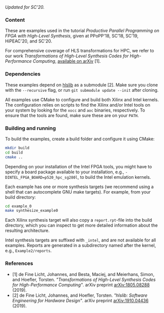 _Updated for SC'20._

### Content

These are examples used in the tutorial _Productive Parallel Programming on FPGA
with High-Level Synthesis_, given at PPoPP'18, SC'18, SC'19, HiPEAC'20, and SC'20.

For comprehensive coverage of HLS transformations for HPC, we refer to our work
_Transformations of High-Level Synthesis Codes for High-Performance Computing_,
[available on arXiv](https://arxiv.org/abs/1805.08288) [1]. 

### Dependencies 

These examples depend on [hlslib](https://github.com/definelicht/hlslib) as a
submodule [2]. Make sure you clone with the `--recursive` flag, or run `git
submodule update --init` after cloning.

All examples use CMake to configure and build both Xilinx and Intel kernels. The
configuration relies on scripts to find the Xilinx and/or Intel tools on your
system by looking for the `xocc` and `aoc` binaries, respectively. To ensure
that the tools are found, make sure these are on your `PATH`.

### Building and running

To build the examples, create a build folder and configure it using CMake:

```bash
mkdir build
cd build
cmake ..
```

Depending on your installation of the Intel FPGA tools, you might have to
specify a board package available to your installation, e.g.,
`-DINTEL_FPGA_BOARD=p520_hpc_sg280l`, to build the Intel emulation kernels.

Each example has one or more synthesis targets (we recommend using a shell that
can autocomplete GNU make targets). For example, from your build directory:

```bash
cd example_0
make synthesize_example0
```

Each Xilinx synthesis target will also copy a `report.rpt`-file into the build
directory, which you can inspect to get more detailed information about the
resulting architecture.

Intel synthesis targets are suffixed with `_intel`, and are not available for all
examples. Reports are generated in a subdirectory named after the kernel, e.g., `Example2/reports`. 

### References

- [1] de Fine Licht, Johannes, and Besta, Maciej, and Meierhans, Simon, and Hoefler, Torsten. _"Transformations of High-Level Synthesis Codes for High-Performance Computing"_. arXiv preprint [arXiv:1805.08288](https://arxiv.org/abs/1805.08288) (2019).
- [2] de Fine Licht, Johannes, and Hoefler, Torsten. _"hlslib: Software Engineering for Hardware Design"_. arXiv preprint [arXiv:1910.04436](https://arxiv.org/abs/1910.04436) (2019).
